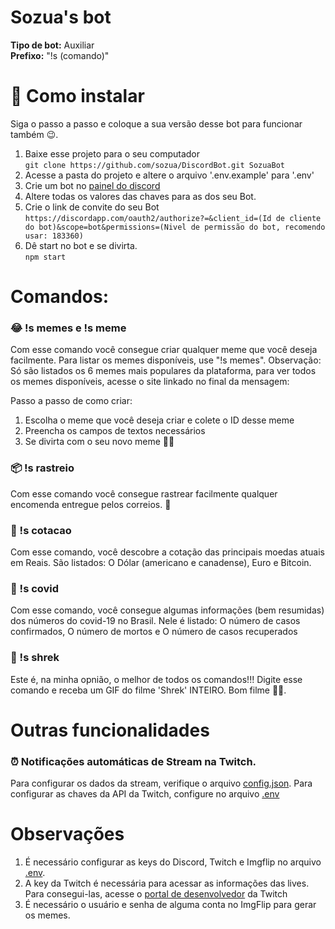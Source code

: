 # Sozua's bot

**Tipo de bot:** Auxiliar  
**Prefixo:** "!s (comando)"

# 🚀 Como instalar

Siga o passo a passo e coloque a sua versão desse bot para funcionar também 😉.

1. Baixe esse projeto para o seu computador  
`git clone https://github.com/sozua/DiscordBot.git SozuaBot`
2. Acesse a pasta do projeto e altere o arquivo '.env.example' para '.env'
3. Crie um bot no [painel do discord](https://discord.com/developers/applications)
4. Altere todas os valores das chaves para as dos seu Bot.
5. Crie o link de convite do seu Bot  
`https://discordapp.com/oauth2/authorize?=&client_id=(Id de cliente do bot)&scope=bot&permissions=(Nivel de permissão do bot, recomendo usar: 183360)`
6. Dê start no bot e se divirta.  
`npm start`

# Comandos:

### 😂 !s memes e !s meme

Com esse comando você consegue criar qualquer meme que você deseja facilmente. Para listar os memes disponíveis, use "!s memes". Observação: Só são listados os 6 memes mais populares da plataforma, para ver todos os memes disponíveis, acesse o site linkado no final da mensagem:

Passo a passo de como criar:

1. Escolha o meme que você deseja criar e colete o ID desse meme
2. Preencha os campos de textos necessários
3. Se divirta com o seu novo meme 🥳🎉

### 📦 !s rastreio

Com esse comando você consegue rastrear facilmente qualquer encomenda entregue pelos correios. 🚶

### 🤑 !s cotacao

Com esse comando, você descobre a cotação das principais moedas atuais em Reais. São listados: O Dólar (americano e canadense), Euro e Bitcoin.

### 🤒 !s covid

Com esse comando, você consegue algumas informações (bem resumidas) dos números do covid-19 no Brasil. Nele é listado: O número de casos confirmados, O número de mortos e O número de casos recuperados

### 🎥 !s shrek

Este é, na minha opnião, o melhor de todos os comandos!!! Digite esse comando e receba um GIF do filme 'Shrek' INTEIRO. Bom filme 🤪🍿.

# Outras funcionalidades

### ⏰ Notificações automáticas de Stream na Twitch.

Para configurar os dados da stream, verifique o arquivo [config.json](./config.json). Para configurar as chaves da API da Twitch, configure no arquivo [.env](./.env.exemple)

# Observações

1. É necessário configurar as keys do Discord, Twitch e Imgflip no arquivo [.env](./.env.exemple).
2. A key da Twitch é necessária para acessar as informações das lives. Para consegui-las, acesse o [portal de desenvolvedor](https://dev.twitch.tv/console/apps) da Twitch
3. É necessário o usuário e senha de alguma conta no ImgFlip para gerar os memes.
